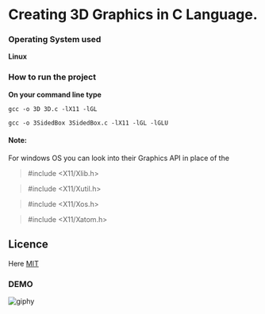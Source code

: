 
# Creating 3D Graphics in C Language.

### Operating System used
**Linux**

### How to run the project
**On your command line type**

```gcc -o 3D 3D.c -lX11 -lGL ```

```gcc -o 3SidedBox 3SidedBox.c -lX11 -lGL -lGLU ```

#### Note:
For windows OS you can look into their Graphics API in place of the 
> #include <X11/Xlib.h>

> #include <X11/Xutil.h>

> #include <X11/Xos.h>

> #include <X11/Xatom.h>


## Licence
Here [MIT](https://github.com/Madonahs/3D-cube/blob/master/LICENSE.md)

### DEMO

![giphy](https://user-images.githubusercontent.com/11560987/52282776-c610da00-2926-11e9-8c0f-0755b3f621ba.gif)


